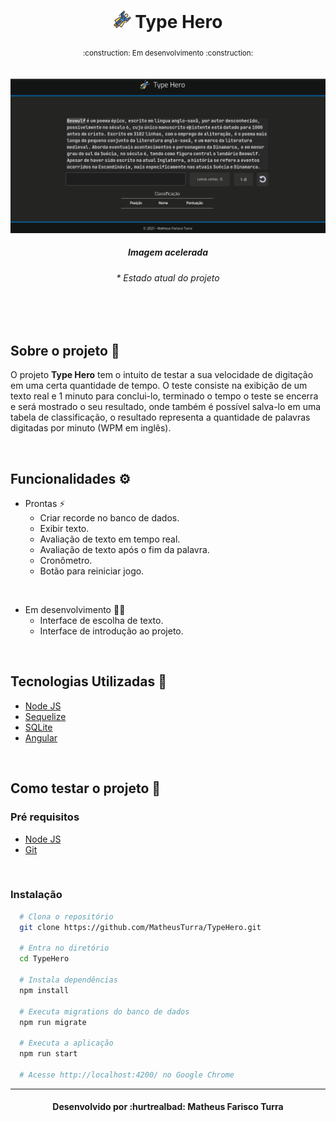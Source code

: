 <div align="center">
    <h1>
        <img src="./src/assets/fly.svg" height="28px">
        <strong>Type Hero</strong>
    </h1>
    <sub>:construction: Em desenvolvimento :construction:</sub>
</div>

<br/>
<br/>

<img src="./src/assets/demo.gif">
<h5 align="center">Imagem acelerada</h5>
<h6 align="center">* Estado atual do projeto</h6>
</br>
</br>

## Sobre o projeto 📝
O projeto **Type Hero** tem o intuito de testar a sua velocidade de digitação em uma certa quantidade de tempo. O teste consiste na exibição de um texto real e 1 minuto para conclui-lo, terminado o tempo o teste se encerra e será mostrado o seu resultado, onde também é possível salva-lo em uma tabela de classificação, o resultado representa a quantidade de palavras digitadas por minuto (WPM em inglês).

</br>


## Funcionalidades ⚙️

* Prontas ⚡
  * Criar recorde no banco de dados.
  * Exibir texto.
  * Avaliação de texto em tempo real.
  * Avaliação de texto após o fim da palavra.
  * Cronômetro.
  * Botão para reiniciar jogo.  

<br>

* Em desenvolvimento 👷‍♂️
  * Interface de escolha de texto.
  * Interface de introdução ao projeto.  

<br>

## Tecnologias Utilizadas :rocket:	
* [Node JS](https://nodejs.org/en/)
* [Sequelize](https://sequelize.org/master/)
* [SQLite](https://www.sqlite.org/index.html)
* [Angular](https://angular.io/)

<br>

## Como testar o projeto :electric_plug:

### Pré requisitos
* [Node JS](https://nodejs.org/en/)
* [Git](https://git-scm.com/downloads)

<br>

### Instalação
```bash
  # Clona o repositório
  git clone https://github.com/MatheusTurra/TypeHero.git

  # Entra no diretório
  cd TypeHero

  # Instala dependências
  npm install

  # Executa migrations do banco de dados
  npm run migrate

  # Executa a aplicação
  npm run start
  
  # Acesse http://localhost:4200/ no Google Chrome
```
<hr/>
<h4 align="center">Desenvolvido por :hurtrealbad: Matheus Farisco Turra</h4>

